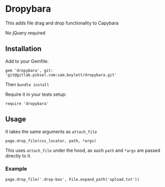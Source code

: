 # Dropybara

This adds file drag and drop functionality to Capybara

No jQuery required

## Installation

Add to your Gemfile:
```
gem 'dropybara', git: 'git@gitlab.piksel.com:sam.boylett/dropybara.git'
```

Then `bundle install`

Require it in your tests setup:
```
require 'dropybara'
```

## Usage

It takes the same arguments as `attach_file`

`page.drop_file(css_locator, path, *args)`

This uses `attach_file` under the hood, as such `path` and `*args` are passed directly to it.

### Example

```
page.drop_file('.drop-box', File.expand_path('upload.txt'))
```

